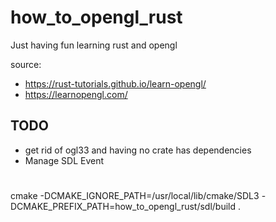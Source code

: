 # how_to_opengl_rust


Just having fun learning rust and opengl

source:
- https://rust-tutorials.github.io/learn-opengl/
- https://learnopengl.com/


## TODO
- get rid of ogl33 and having no crate has dependencies
- Manage SDL Event




##
#
##
cmake   -DCMAKE_IGNORE_PATH=/usr/local/lib/cmake/SDL3 -DCMAKE_PREFIX_PATH=how_to_opengl_rust/sdl/build .
